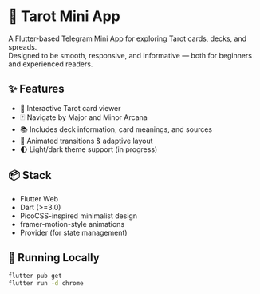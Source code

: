 # 🧙 Tarot Mini App

A Flutter-based Telegram Mini App for exploring Tarot cards, decks, and spreads.  
Designed to be smooth, responsive, and informative — both for beginners and experienced readers.

## ✨ Features

- 🔮 Interactive Tarot card viewer
- 🃏 Navigate by Major and Minor Arcana
- 📚 Includes deck information, card meanings, and sources
- 🎨 Animated transitions & adaptive layout
- 🌓 Light/dark theme support (in progress)

## 📦 Stack

- Flutter Web
- Dart (>=3.0)
- PicoCSS-inspired minimalist design
- framer-motion-style animations
- Provider (for state management)

## 🚀 Running Locally

```bash
flutter pub get
flutter run -d chrome
